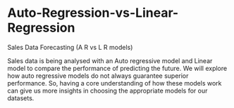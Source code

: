 # Auto-Regression-vs-Linear-Regression
Sales Data Forecasting (A R vs L R models)

Sales data is being analysed with an Auto regressive model and Linear model to compare the performance of predicting the future. 
We will explore how auto regressive models do not always guarantee superior performance. 
So, having a core understanding of how these models work can give us more insights in choosing the appropriate models for our datasets.
